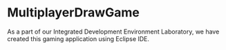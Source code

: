 # MultiplayerDrawGame
As a part of our Integrated Development Environment Laboratory, we have created this gaming application using Eclipse IDE.
